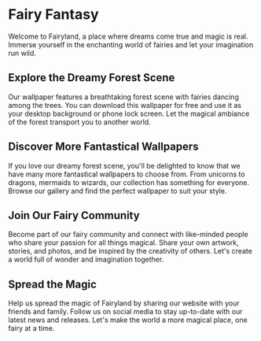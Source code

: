 <!--
Write me markdown content of website with wallpaper:

"A dreamy forest scene with fairies"

The header of the page should not be copy of the text but rather a real content of the website which is using this wallpaper.
-->

<!--font:Poppins-->

# Fairy Fantasy

Welcome to Fairyland, a place where dreams come true and magic is real. Immerse yourself in the enchanting world of fairies and let your imagination run wild.

## Explore the Dreamy Forest Scene

Our wallpaper features a breathtaking forest scene with fairies dancing among the trees. You can download this wallpaper for free and use it as your desktop background or phone lock screen. Let the magical ambiance of the forest transport you to another world.

## Discover More Fantastical Wallpapers

If you love our dreamy forest scene, you'll be delighted to know that we have many more fantastical wallpapers to choose from. From unicorns to dragons, mermaids to wizards, our collection has something for everyone. Browse our gallery and find the perfect wallpaper to suit your style.

## Join Our Fairy Community

Become part of our fairy community and connect with like-minded people who share your passion for all things magical. Share your own artwork, stories, and photos, and be inspired by the creativity of others. Let's create a world full of wonder and imagination together.

## Spread the Magic

Help us spread the magic of Fairyland by sharing our website with your friends and family. Follow us on social media to stay up-to-date with our latest news and releases. Let's make the world a more magical place, one fairy at a time.
